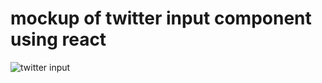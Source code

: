 # mockup of twitter input component using react
![twitter input](https://user-images.githubusercontent.com/46998960/55246516-a9699200-5245-11e9-8c13-62fe8b5a82f5.JPG)




